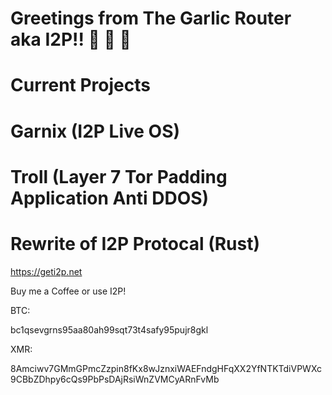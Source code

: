 # Greetings from The Garlic Router aka I2P!! 📲 📡 🎰 

# Current Projects
# Garnix (I2P Live OS)
# Troll (Layer 7 Tor Padding Application Anti DDOS)
# Rewrite of I2P Protocal (Rust) 


https://geti2p.net 
 


Buy me a Coffee or use I2P!


BTC: 

bc1qsevgrns95aa80ah99sqt73t4safy95pujr8gkl





XMR: 

8Amciwv7GMmGPmcZzpin8fKx8wJznxiWAEFndgHFqXX2YfNTKTdiVPWXc9CBbZDhpy6cQs9PbPsDAjRsiWnZVMCyARnFvMb




<!--
**tunnel-king/tunnel-king** is a ✨ _special_ ✨ repository because its `README.md` (this file) appears on your GitHub profile.

Here are some ideas to get you started:

- 🔭 I’m currently working on ...
- 🌱 I’m currently learning ...
- 👯 I’m looking to collaborate on ...
- 🤔 I’m looking for help with ...
- 💬 Ask me about ...
- 📫 How to reach me: ...
- 😄 Pronouns: ...
- ⚡ Fun fact: ...
-->
